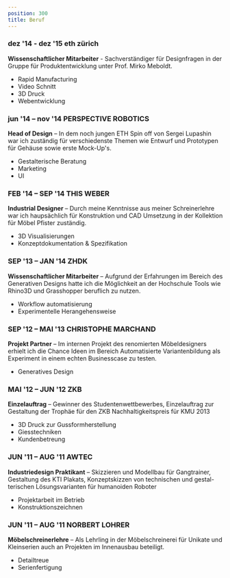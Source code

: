 ```yaml
---
position: 300
title: Beruf
---
```


### dez '14 - dez '15 eth zürich
**Wissenschaftlicher Mitarbeiter** - Sachverständiger für Designfragen in der Gruppe für Produktentwicklung unter Prof. Mirko Meboldt.
- Rapid Manufacturing
- Video Schnitt
- 3D Druck
- Webentwicklung

### jun '14 – nov '14 PERSPECTIVE ROBOTICS
**Head of Design** – In dem noch jungen ETH Spin off von Sergei Lupashin war ich zuständig für verschiedenste Themen wie Entwurf und Prototypen für Gehäuse sowie erste Mock-Up's.

- Gestalterische Beratung
- Marketing
- UI

### FEB '14 – SEP '14 THIS WEBER
**Industrial Designer** – Durch meine Kenntnisse aus meiner Schreinerlehre war ich haupsächlich für Konstruktion und CAD Umsetzung in der Kollektion für Möbel Pfister zuständig.

- 3D Visualisierungen
- Konzeptdokumentation & Spezifikation

### SEP '13 – JAN '14 ZHDK
**Wissenschaftlicher Mitarbeiter** – Aufgrund der Erfahrungen im Bereich des Generativen Designs hatte ich die Möglichkeit an der Hochschule Tools wie Rhino3D und Grasshopper beruflich zu nutzen.

- Workflow automatisierung
- Experimentelle Herangehensweise

### SEP '12 – MAI '13 CHRISTOPHE MARCHAND
**Projekt Partner** – Im internen Projekt des renomierten Möbeldesigners erhielt ich die Chance Ideen im Bereich Automatisierte Variantenbildung als Experiment in einem echten Businesscase zu testen.

- Generatives Design

### MAI '12 – JUN '12 ZKB
**Einzelauftrag** – Gewinner des Studentenwettbewerbes, Einzelauftrag zur Gestaltung der Trophäe für den ZKB Nachhaltigkeitspreis für KMU 2013

- 3D Druck zur Gussformherstellung
- Giesstechniken
- Kundenbetreung

### JUN '11 – AUG '11 AWTEC
**Industriedesign Praktikant** – Skizzieren und Modellbau für Gangtrainer, Gestaltung des KTI Plakats, Konzeptskizzen von technischen und gestal- terischen Lösungsvarianten für humanoiden Roboter

- Projektarbeit im Betrieb
- Konstruktionszeichnen

### JUN '11 – AUG '11 NORBERT LOHRER
**Möbelschreinerlehre** – Als Lehrling in der Möbelschreinerei für Unikate und Kleinserien auch an Projekten im Innenausbau beteiligt.

- Detailtreue
- Serienfertigung